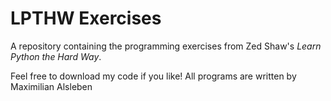 # LPTHW Exercises
A repository containing the programming exercises from Zed Shaw's *Learn Python
the Hard Way*.

Feel free to download my code if you like!
All programs are written by Maximilian Alsleben
